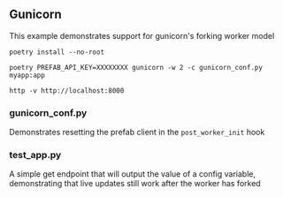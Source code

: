 ## Gunicorn

This example demonstrates support for gunicorn's forking worker model

`poetry install --no-root`

`poetry PREFAB_API_KEY=XXXXXXXX gunicorn -w 2 -c gunicorn_conf.py myapp:app`

`http -v http://localhost:8000`



### gunicorn_conf.py

Demonstrates resetting the prefab client in the `post_worker_init` hook


### test_app.py

A simple get endpoint that will output the value of a config variable, demonstrating that live updates still work after the worker has forked



